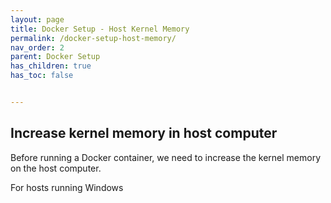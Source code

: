 ```yaml
---
layout: page
title: Docker Setup - Host Kernel Memory
permalink: /docker-setup-host-memory/
nav_order: 2
parent: Docker Setup
has_children: true
has_toc: false


---
```


## Increase kernel memory in host computer

Before running a Docker container, we need to increase the kernel memory on the host computer. 

For hosts running Windows

<img src="{{ site.baseurl }}/assets/windows-host-image.JPG" alt="">